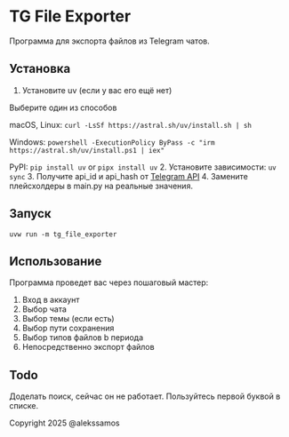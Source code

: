 # TG File Exporter

Программа для экспорта файлов из Telegram чатов.

## Установка

1. Установите uv (если у вас его ещё нет)
  
  Выберите один из способов
  
  macOS, Linux: `curl -LsSf https://astral.sh/uv/install.sh | sh`
  
  Windows: `powershell -ExecutionPolicy ByPass -c "irm https://astral.sh/uv/install.ps1 | iex"`
  
  PyPI: `pip install uv` or `pipx install uv`
2. Установите зависимости: `uv sync`
3. Получите api_id и api_hash от [Telegram API](https://my.telegram.org/auth)
4. Замените плейсхолдеры в main.py на реальные значения.

## Запуск

`uvw run -m tg_file_exporter`

## Использование

Программа проведет вас через пошаговый мастер:
1. Вход в аккаунт
2. Выбор чата
3. Выбор темы (если есть)
4. Выбор пути сохранения
5. Выбор типов файлов b периода
6. Непосредственно экспорт файлов

## Todo

Доделать поиск, сейчас он не работает. Пользуйтесь первой буквой в списке.


Copyright 2025 @alekssamos
